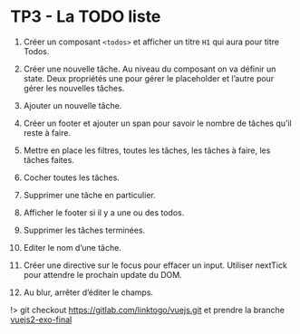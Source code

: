 # TP3 - La TODO liste

1) Créer un composant `<todos>` et afficher un titre `H1` qui aura pour titre Todos.

2) Créer une nouvelle tâche. Au niveau du composant on va définir un state. Deux propriétés une pour gérer le placeholder et l’autre pour gérer les nouvelles tâches.

3) Ajouter un nouvelle tâche.

4) Créer un footer et ajouter un span pour savoir le nombre de tâches qu’il reste à faire.

5) Mettre en place les filtres, toutes les tâches, les tâches à faire, les tâches faites.

6) Cocher toutes les tâches.

7) Supprimer une tâche en particulier.

8) Afficher le footer si il y a une ou des todos.

9) Supprimer les tâches terminées.

10) Editer le nom d’une tâche.

11) Créer une directive sur le focus pour effacer un input. Utiliser nextTick pour attendre le prochain update du DOM. 

12) Au blur, arrêter d’éditer le champs.

!> git checkout https://gitlab.com/linktogo/vuejs.git et prendre la branche [vuejs2-exo-final](https://gitlab.com/linktogo/vuejs/tree/vuejs2-exo-final)
